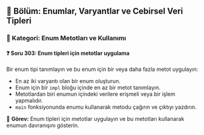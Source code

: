 ## 📘 Bölüm: Enumlar, Varyantlar ve Cebirsel Veri Tipleri  
### 🔹 Kategori: Enum Metotları ve Kullanımı  
#### ❓ Soru 303: Enum tipleri için metotlar uygulama

Bir enum tipi tanımlayın ve bu enum için bir veya daha fazla metot uygulayın:

- En az iki varyantı olan bir enum oluşturun.
- Enum için bir `impl` bloğu içinde en az bir metot tanımlayın.
- Metotlardan biri enumun içindeki verilere erişmeli veya bir işlem yapmalıdır.
- `main` fonksiyonunda enumu kullanarak metodu çağırın ve çıktıyı yazdırın.

🔧 **Görev:** Enum tipleri için metotlar uygulayın ve bu metotları kullanarak enumun davranışını gösterin.
